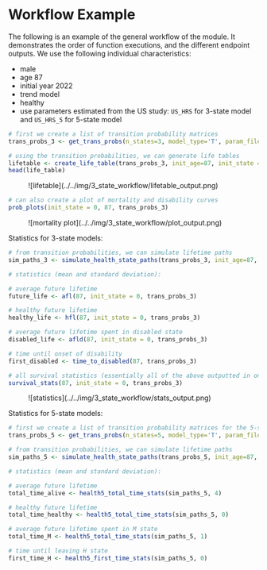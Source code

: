 # Workflow Example

The following is an example of the general workflow of the module. It demonstrates
the order of function executions, and the different endpoint outputs. We use the following
individual characteristics:

* male
* age 87
* initial year 2022
* trend model 
* healthy 
* use parameters estimated from the US study: `US_HRS` for 3-state model and `US_HRS_5` for 5-state model


```r
# first we create a list of transition probability matrices 
trans_probs_3 <- get_trans_probs(n_states=3, model_type='T', param_file=US_HRS, init_age=87, female=0, year = 2022, latent = 0)

# using the transition probabilities, we can generate life tables
lifetable <- create_life_table(trans_probs_3, init_age=87, init_state = 0, cohort = 100000)
head(life_table)
```

<figure markdown>
  ![lifetable](../../img/3_state_workflow/lifetable_output.png)
</figure>

```r
# can also create a plot of mortality and disability curves
prob_plots(init_state = 0, 87, trans_probs_3)
```

<figure markdown>
  ![mortality plot](../../img/3_state_workflow/plot_output.png)
</figure>

Statistics for 3-state models:
```r
# from transition probabilities, we can simulate lifetime paths
sim_paths_3 <- simulate_health_state_paths(trans_probs_3, init_age=87, init_state = 0, cohort = 10000)

# statistics (mean and standard deviation): 

# average future lifetime
future_life <- afl(87, init_state = 0, trans_probs_3)

# healthy future lifetime
healthy_life <- hfl(87, init_state = 0, trans_probs_3)

# average future lifetime spent in disabled state
disabled_life <- afld(87, init_state = 0, trans_probs_3)

# time until onset of disability 
first_disabled <- time_to_disabled(87, trans_probs_3)

# all survival statistics (essentially all of the above outputted in one dataframe)
survival_stats(87, init_state = 0, trans_probs_3)
```

<figure markdown>
  ![statistics](../../img/3_state_workflow/stats_output.png)
</figure>

Statistics for 5-state models:
```r
# first we create a list of transition probability matrices for the 5-state model
trans_probs_5 <- get_trans_probs(n_states=5, model_type='T', param_file=US_HRS_5, init_age=87, female=0, wave_index=13, latent = 0)

# from transition probabilities, we can simulate lifetime paths
sim_paths_5 <- simulate_health_state_paths(trans_probs_5, init_age=87, init_state = 0, cohort = 10000)

# statistics (mean and standard deviation): 

# average future lifetime
total_time_alive <- health5_total_time_stats(sim_paths_5, 4)

# healthy future lifetime
total_time_healthy <- health5_total_time_stats(sim_paths_5, 0)

# average future lifetime spent in M state
total_time_M <- health5_total_time_stats(sim_paths_5, 1)

# time until leaving H state
first_time_H <- health5_first_time_stats(sim_paths_5, 0)

```


